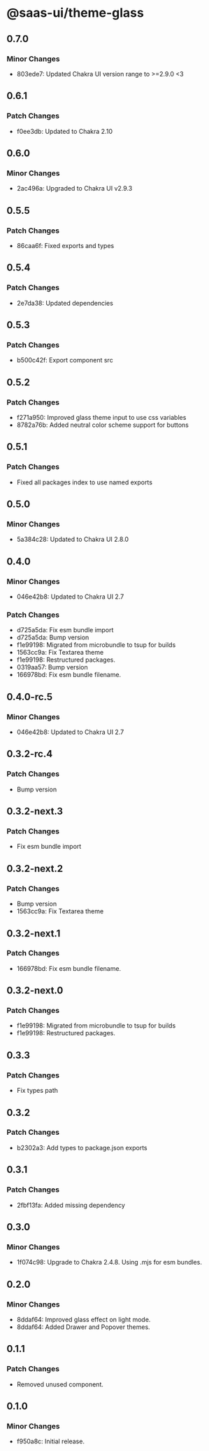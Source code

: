 # @saas-ui/theme-glass

## 0.7.0

### Minor Changes

- 803ede7: Updated Chakra UI version range to >=2.9.0 <3

## 0.6.1

### Patch Changes

- f0ee3db: Updated to Chakra 2.10

## 0.6.0

### Minor Changes

- 2ac496a: Upgraded to Chakra UI v2.9.3

## 0.5.5

### Patch Changes

- 86caa6f: Fixed exports and types

## 0.5.4

### Patch Changes

- 2e7da38: Updated dependencies

## 0.5.3

### Patch Changes

- b500c42f: Export component src

## 0.5.2

### Patch Changes

- f271a950: Improved glass theme input to use css variables
- 8782a76b: Added neutral color scheme support for buttons

## 0.5.1

### Patch Changes

- Fixed all packages index to use named exports

## 0.5.0

### Minor Changes

- 5a384c28: Updated to Chakra UI 2.8.0

## 0.4.0

### Minor Changes

- 046e42b8: Updated to Chakra UI 2.7

### Patch Changes

- d725a5da: Fix esm bundle import
- d725a5da: Bump version
- f1e99198: Migrated from microbundle to tsup for builds
- 1563cc9a: Fix Textarea theme
- f1e99198: Restructured packages.
- 0319aa57: Bump version
- 166978bd: Fix esm bundle filename.

## 0.4.0-rc.5

### Minor Changes

- 046e42b8: Updated to Chakra UI 2.7

## 0.3.2-rc.4

### Patch Changes

- Bump version

## 0.3.2-next.3

### Patch Changes

- Fix esm bundle import

## 0.3.2-next.2

### Patch Changes

- Bump version
- 1563cc9a: Fix Textarea theme

## 0.3.2-next.1

### Patch Changes

- 166978bd: Fix esm bundle filename.

## 0.3.2-next.0

### Patch Changes

- f1e99198: Migrated from microbundle to tsup for builds
- f1e99198: Restructured packages.

## 0.3.3

### Patch Changes

- Fix types path

## 0.3.2

### Patch Changes

- b2302a3: Add types to package.json exports

## 0.3.1

### Patch Changes

- 2fbf13fa: Added missing dependency

## 0.3.0

### Minor Changes

- 1f074c98: Upgrade to Chakra 2.4.8. Using .mjs for esm bundles.

## 0.2.0

### Minor Changes

- 8ddaf64: Improved glass effect on light mode.
- 8ddaf64: Added Drawer and Popover themes.

## 0.1.1

### Patch Changes

- Removed unused component.

## 0.1.0

### Minor Changes

- f950a8c: Initial release.
